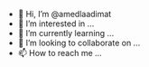 - 👋 Hi, I’m @amedlaadimat
- 👀 I’m interested in ...
- 🌱 I’m currently learning ...
- 💞️ I’m looking to collaborate on ...
- 📫 How to reach me ...

<!---
amedlaadimat/amedlaadimat is a ✨ special ✨ repository because its `README.md` (this file) appears on your GitHub profile.
You can click the Preview link to take a look at your changes.
--->
